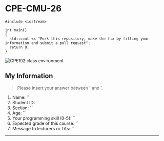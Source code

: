 # CPE-CMU-26
>
```
#include <iostream>

int main()
{
  std::cout << "Fork this repository, make the fix by filling your information and submit a pull request";
  return 0;
}
```

![CPE102 class environment](https://github.com/tmwatchanan/CPE-CMU-26/raw/master/cpe102_class_envi.jpg)

## My Information
> Please insert your answer between \` and \`.

1. Name: ``
2. Student ID: ``
3. Section: ``
4. Age: ``
5. Your programming skill (0-5): ``
6. Expected grade of this course: ``
7. Message to lecturers or TAs: ``

---
